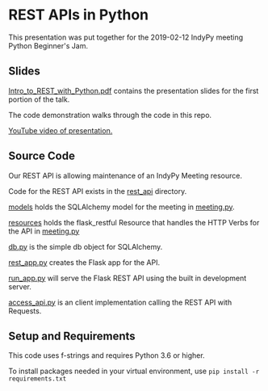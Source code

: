 # REST APIs in Python

This presentation was put together for the 2019-02-12 IndyPy meeting Python Beginner's Jam.  

## Slides

[Intro_to_REST_with_Python.pdf](Intro_to_REST_with_Python.pdf) contains the presentation slides for the first portion of the talk.

The code demonstration walks through the code in this repo.  

[YouTube video of presentation.](https://www.youtube.com/watch?v=RdEgRJcy-ww)

## Source Code

Our REST API is allowing maintenance of an IndyPy Meeting resource.

Code for the REST API exists in the [rest_api](rest_api) directory.

[models](rest_api/models) holds the SQLAlchemy model for the meeting in [meeting.py](rest_api/models/meeting.py).

[resources](rest_api/resources) holds the flask_restful Resource that handles the HTTP Verbs for the API in [meeting.py](rest_api/resources/meeting.py)

[db.py](rest_api/db.py) is the simple db object for SQLAlchemy.

[rest_app.py](rest_api/rest_app.py) creates the Flask app for the API.

[run_app.py](run_app.py) will serve the Flask REST API using the built in development server.

[access_api.py](access_api.py) is an client implementation calling the REST API with Requests.

## Setup and Requirements

This code uses f-strings and requires Python 3.6 or higher.  

To install packages needed in your virtual environment, use `pip install -r requirements.txt`

